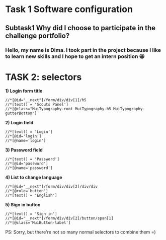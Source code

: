 # Task 1 Software configuration
## Subtask1 Why did I choose to participate in the challenge portfolio?
### Hello, my name is Dima. I took part in the project because I like to learn new skills and I hope to get an intern position 😀

# TASK 2: selectors
**1) Login form title**
```
//*[@id="__next"]/form/div/div[1]/h5
//*[text() = 'Scouts Panel']
//*[@class="MuiTypography-root MuiTypography-h5 MuiTypography-gutterBottom"]
```

**2) Login field**
```
//*[text() = 'Login']
//*[@id='login']
//*[@name='login']
```

**3) Password field**
```
//*[text() = 'Password']
//*[@id='password']
//*[@name='password']
```

**4) List to change language**
```
//*[@id="__next"]/form/div/div[2]/div/div
//*[@role='button']
//*[text() = 'English']
```

**5) Sign in button**
```
//*[text() = 'Sign in']
//*[@id="__next"]/form/div/div[2]/button/span[1]
//*[@class='MuiButton-label']
```

PS: Sorry, but there're not so many normal selectors to combine them =)















